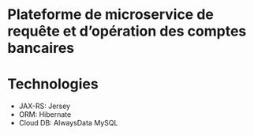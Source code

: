 # Plateforme de microservice de requête et d’opération des comptes bancaires

# Technologies
-  JAX-RS: Jersey
-  ORM: Hibernate
-  Cloud DB: AlwaysData MySQL
